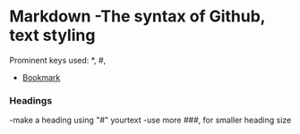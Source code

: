 # Markdown -The syntax of Github, text styling

  Prominent keys used: *, #, 

* [Bookmark](https://docs.github.com/en/github/writing-on-github/basic-writing-and-formatting-syntax)

### Headings 
  -make a heading using "#" yourtext
  -use more ###, for smaller heading size
  
  
  
  
